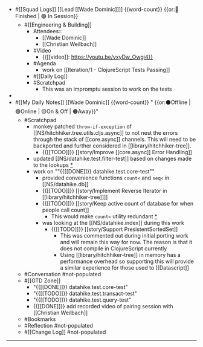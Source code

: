 - #[[Squad Logs]] [[Lead [[Wade Dominic]]]] {{word-count}} {{or:🏁 Finished | 🟢 In Session}}
    - #[[Engineering & Building]]
        - Attendees::
            - [[Wade Dominic]]
            - [[Christian Weilbach]]
        - #Video
            - {{[[video]]: https://youtu.be/vxyDw_Owgi4}}
        - #Agenda
            - work on [[Iteration/1 - ClojureScript Tests Passing]]
        - #[[Daily Log]]
        - #Scratchpad
            - This was an impromptu session to work on the tests
- 
- #[[My Daily Notes]] [[Wade Dominic]] {{word-count}} " {{or:⚫️Offline | 🟢Online | 🟡On & Off | 🟠Away}}"
    - #Scratchpad 
        - monkey patched `throw-if-exception` of [[NS/hitchhiker.tree.utils.cljs.async]] to not nest the errors through the stack of [[core.async]] channels. This will need to be backported and further considered in [[library/hitchhiker-tree]].
            - {{[[TODO]]}} [[story/Improve [[core.async]] Error Handling]]
        - updated [[NS/datahike.test.filter-test]] based on changes made to the lookups [*](((8fyQ--ie_)))
        - work on ""{{[[DONE]]}} datahike.test.core-test""
            - provided convenience functions `count<` and `seq<` in [[NS/datahike.db]]
            - {{[[TODO]]}} [[story/Implement Reverse Iterator in [[library/hitchhiker-tree]]]]
            - {{[[TODO]]}} [[story/Keep active count of database for when people call count]]
                - This would make `count<` utility redundant [*](((WOtSPGFXO)))
            - was looking at the [[NS/datahike.index]] during this work
                - {{[[TODO]]}} [[story/Support PresistentSortedSet]]
                    - This was commented out during initial porting work and will remain this way for now. The reason is that it does not compile in ClojureScript currently
                    - Using [[library/hitchhiker-tree]] in memory has a performance overhead so supporting this will provide a similar experience for those used to [[Datascript]]
    - #Conversation #not-populated
    - #[[GTD Zone]]
        - "{{[[DONE]]}} datahike.test.core-test"
        - "{{[[TODO]]}} datahike.test.transact-test"
        - "{{[[TODO]]}} datahike.test.query-test"
        - {{[[DONE]]}} add recorded video of pairing session with [[Christian Weilbach]]
    - #Bookmarks
    - #Reflection #not-populated
    - #[[Change Log]] #not-populated
- ---
